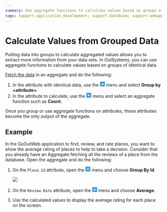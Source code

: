 ```yaml
---
summary: Use aggregate functions to calculate values based on groups of identical data.
tags: support-application_development; support-Database; support-webapps
---
```


# Calculate Values from Grouped Data

Putting data into groups to calculate aggregated values allows you to extract more information from your data sets. In OutSystems, you can use aggregate functions to calculate values based on groups of identical data.

[Fetch the data](<fetch-display.md>) in an aggregate and do the following:

1. In the attribute with identical data, use the ![Aggregate Menu](images/aggregate-menu.png) menu and select **Group by &lt;attribute&gt;**.
1. In the attribute to calculate, use the ![Aggregate Menu](images/aggregate-menu.png) menu and select an aggregate function such as **Count**.

Once you group or use aggregate functions on attributes, those attributes become the only output of the aggregate.

## Example

In the GoOutWeb application to find, review, and rate places, you want to show the average rating of places to help to take a decision. Consider that you already have an Aggregate fetching all the reviews of a place from the database. Open the aggregate and do the following:

1. On the `Place.Id` attribute, open the ![Aggregate Menu](images/aggregate-menu.png) menu and choose **Group By Id**.

    ![](images/group-calculate.png)

1. On the `Review.Rate` attribute, open the ![Aggregate Menu](images/aggregate-menu.png) menu and choose **Average**.

1. Use the calculated values to display the average rating for each place on the screen.
